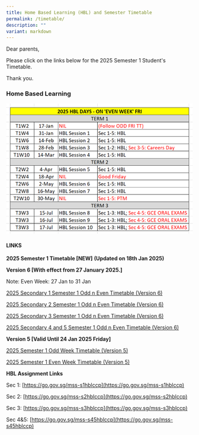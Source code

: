 ```yaml
---
title: Home Based Learning (HBL) and Semester Timetable
permalink: /timetable/
description: ""
variant: markdown
---
```

Dear parents,

Please click on the links below for the 2025 Semester 1 Student's Timetable.

Thank you.

### **Home Based Learning**

![](/images/HBL/HBL_2025.png)


#### **LINKS**

**2025 Semester  1 Timetable [NEW]**       **(Updated on 18th Jan 2025)**


**Version 6 [With effect from 27 January 2025.]**

Note: Even Week: 27 Jan to 31 Jan

[2025 Secondary 1 Semester 1 Odd n Even Timetable (Version 6)](/files/Timetable/Sec_1_2025_Sem_1_Odd_n_Even_Timetable_w_HBL_SRP__Ver_6_.pdf)

[2025 Secondary 2 Semester 1 Odd n Even Timetable (Version 6)](/files/Timetable/Sec_2_2025_Sem_1_Odd_n_Even_Timetable_w_HBL_SRP__Ver_6_.pdf)

[2025 Secondary 3 Semester 1 Odd n Even Timetable (Version 6)](/files/Sec_3_2025_Sem_1_Odd_n_Even_Timetable_w_HBL_SRP__Ver_6_.pdf)

[2025 Secondary 4 and 5 Semester 1 Odd n Even Timetable (Version 6)](/files/Sec_4_5_2025_Sem_1_Odd_n_Even_Timetable_w_HBL_SRP__Ver_6_.pdf)

**Version 5 [Valid Until 24 Jan 2025 Friday]**

[2025 Semester 1 Odd Week Timetable (Version 5)](/files/Timetable/2025_Sem_1_Odd_Week_Timetable_w_HBL__Class___Ver_5.pdf)


[2025 Semester 1 Even Week Timetable (Version 5)](/files/Timetable/2025_Sem_1_Even_Week_Timetable_w_HBL__Class___Ver_5.pdf)

**HBL Assignment Links**

Sec 1: [https://go.gov.sg/mss-s1hblccp](https://go.gov.sg/mss-s1hblccp)

Sec 2: [https://go.gov.sg/mss-s2hblccp](https://go.gov.sg/mss-s2hblccp)

Sec 3: [https://go.gov.sg/mss-s3hblccp](https://go.gov.sg/mss-s3hblccp)

Sec 4&5: [https://go.gov.sg/mss-s45hblccp](https://go.gov.sg/mss-s45hblccp)